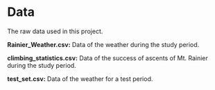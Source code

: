 # Data

The raw data used in this project.

<b>Rainier_Weather.csv:</b> Data of the weather during the study period.

<b>climbing_statistics.csv:</b> Data of the success of ascents of Mt. Rainier during the study period.

<b>test_set.csv:</b> Data of the weather for a test period.
  
